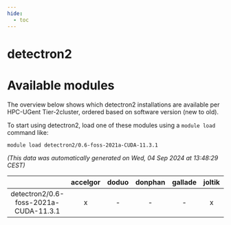 ```yaml
---
hide:
  - toc
---
```


detectron2
==========

# Available modules


The overview below shows which detectron2 installations are available per HPC-UGent Tier-2cluster, ordered based on software version (new to old).

To start using detectron2, load one of these modules using a `module load` command like:

```shell
module load detectron2/0.6-foss-2021a-CUDA-11.3.1
```

*(This data was automatically generated on Wed, 04 Sep 2024 at 13:48:29 CEST)*  

| |accelgor|doduo|donphan|gallade|joltik|shinx|skitty|
| :---: | :---: | :---: | :---: | :---: | :---: | :---: | :---: |
|detectron2/0.6-foss-2021a-CUDA-11.3.1|x|-|-|-|x|-|-|
